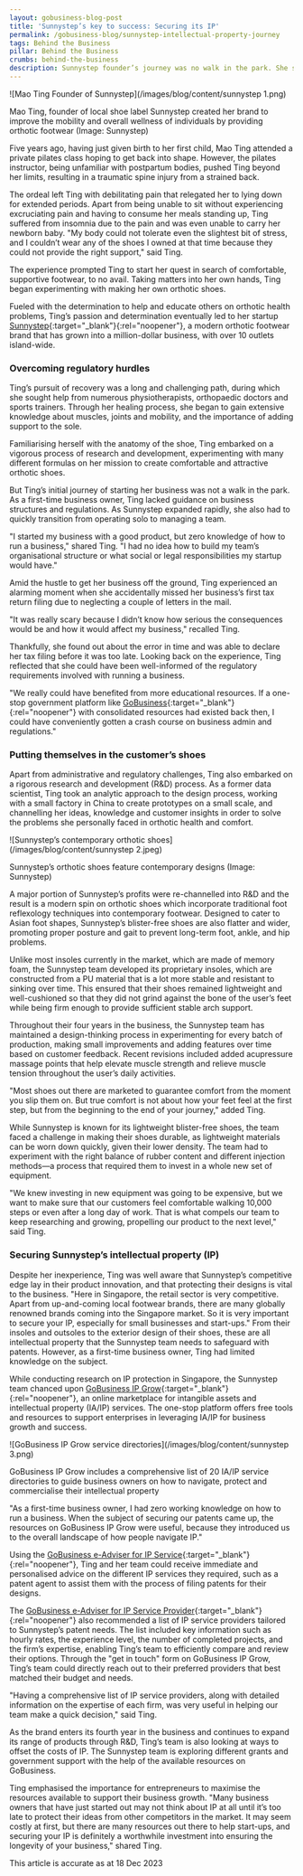 ```yaml
---
layout: gobusiness-blog-post
title: 'Sunnystep’s key to success: Securing its IP'
permalink: /gobusiness-blog/sunnystep-intellectual-property-journey
tags: Behind the Business
pillar: Behind the Business
crumbs: behind-the-business
description: Sunnystep founder’s journey was no walk in the park. She shares her challenges of starting from scratch, tax-filing scares and safeguarding her intellectual property.
---
```


![Mao Ting Founder of Sunnystep](/images/blog/content/sunnystep 1.png)
<figcaption>Mao Ting, founder of local shoe label Sunnystep created her brand to improve the mobility and overall wellness of individuals by providing orthotic footwear (Image: Sunnystep)</figcaption>

Five years ago, having just given birth to her first child, Mao Ting attended a private pilates class hoping to get back into shape. However, the pilates instructor, being unfamiliar with postpartum bodies, pushed Ting beyond her limits, resulting in a traumatic spine injury from a strained back.

The ordeal left Ting with debilitating pain that relegated her to lying down for extended periods. Apart from being unable to sit without experiencing excruciating pain and having to consume her meals standing up, Ting suffered from insomnia due to the pain and was even unable to carry her newborn baby.
"My body could not tolerate even the slightest bit of stress, and I couldn’t wear any of the shoes I owned at that time because they could not provide the right support," said Ting.

The experience prompted Ting to start her quest in search of comfortable, supportive footwear, to no avail. Taking matters into her own hands, Ting began experimenting with making her own orthotic shoes.

Fueled with the determination to help and educate others on orthotic health problems, Ting’s passion and determination eventually led to her startup [Sunnystep](https://sg.mysunnystep.com/){:target="_blank"}{:rel="noopener"}, a modern orthotic footwear brand that has grown into a million-dollar business, with over 10 outlets island-wide.

### Overcoming regulatory hurdles

Ting’s pursuit of recovery was a long and challenging path, during which she sought help from numerous physiotherapists, orthopaedic doctors and sports trainers. Through her healing process, she began to gain extensive knowledge about muscles, joints and mobility, and the importance of adding support to the sole.

Familiarising herself with the anatomy of the shoe, Ting embarked on a vigorous process of research and development, experimenting with many different formulas on her mission to create comfortable and attractive orthotic shoes.

But Ting’s initial journey of starting her business was not a walk in the park. As a first-time business owner, Ting lacked guidance on business structures and regulations. As Sunnystep expanded rapidly, she also had to quickly transition from operating solo to managing a team.

"I started my business with a good product, but zero knowledge of how to run a business," shared Ting. "I had no idea how to build my team’s organisational structure or what social or legal responsibilities my startup would have."

Amid the hustle to get her business off the ground, Ting experienced an alarming moment when she accidentally missed her business’s first tax return filing due to neglecting a couple of letters in the mail.

"It was really scary because I didn’t know how serious the consequences would be and how it would affect my business," recalled Ting.

Thankfully, she found out about the error in time and was able to declare her tax filing before it was too late. Looking back on the experience, Ting reflected that she could have been well-informed of the regulatory requirements involved with running a business.

"We really could have benefited from more educational resources. If a one-stop government platform like [GoBusiness](https://www.gobusiness.gov.sg/){:target="_blank"}{:rel="noopener"} with consolidated resources had existed back then, I could have conveniently gotten a crash course on business admin and regulations."

### Putting themselves in the customer’s shoes

Apart from administrative and regulatory challenges, Ting also embarked on a rigorous research and development (R&D) process. As a former data scientist, Ting took an analytic approach to the design process, working with a small factory in China to create prototypes on a small scale, and channelling her ideas, knowledge and customer insights in order to solve the problems she personally faced in orthotic health and comfort.

![Sunnystep’s contemporary orthotic shoes](/images/blog/content/sunnystep 2.jpeg)
<figcaption>Sunnystep’s orthotic shoes feature contemporary designs (Image: Sunnystep)</figcaption>

A major portion of Sunnystep’s profits were re-channelled into R&D and the result is a modern spin on orthotic shoes which incorporate traditional foot reflexology techniques into contemporary footwear. Designed to cater to Asian foot shapes, Sunnystep’s blister-free shoes are also flatter and wider, promoting proper posture and gait to prevent long-term foot, ankle, and hip problems.

Unlike most insoles currently in the market, which are made of memory foam, the Sunnystep team developed its proprietary insoles, which are constructed from a PU material that is a lot more stable and resistant to sinking over time. This ensured that their shoes remained lightweight and well-cushioned so that they did not grind against the bone of the user’s feet while being firm enough to provide sufficient stable arch support.

Throughout their four years in the business, the Sunnystep team has maintained a design-thinking process in experimenting for every batch of production, making small improvements and adding features over time based on customer feedback. Recent revisions included added acupressure massage points that help elevate muscle strength and relieve muscle tension throughout the user’s daily activities.

"Most shoes out there are marketed to guarantee comfort from the moment you slip them on. But true comfort is not about how your feet feel at the first step, but from the beginning to the end of your journey," added Ting.

While Sunnystep is known for its lightweight blister-free shoes, the team faced a challenge in making their shoes durable, as lightweight materials can be worn down quickly, given their lower density. The team had to experiment with the right balance of rubber content and different injection methods—a process that required them to invest in a whole new set of equipment.

"We knew investing in new equipment was going to be expensive, but we want to make sure that our customers feel comfortable walking 10,000 steps or even after a long day of work. That is what compels our team to keep researching and growing, propelling our product to the next level," said Ting.

### Securing Sunnystep’s intellectual property (IP)

Despite her inexperience, Ting was well aware that Sunnystep’s competitive edge lay in their product innovation, and that protecting their designs is vital to the business.
"Here in Singapore, the retail sector is very competitive. Apart from up-and-coming local footwear brands, there are many globally renowned brands coming into the Singapore market. So it is very important to secure your IP, especially for small businesses and start-ups."
From their insoles and outsoles to the exterior design of their shoes,  these are all intellectual property that the Sunnystep team needs to safeguard with patents. However, as a first-time business owner, Ting had limited knowledge on the subject.

While conducting research on IP protection in Singapore, the Sunnystep team chanced upon [GoBusiness IP Grow](https://www.gobusiness.gov.sg/intellectual-property/ip-grow){:target="_blank"}{:rel="noopener"}, an online marketplace for intangible assets and intellectual property (IA/IP) services. The one-stop platform offers free tools and resources to support enterprises in leveraging IA/IP for business growth and success.  

![GoBusiness IP Grow service directories](/images/blog/content/sunnystep 3.png)
<figcaption>GoBusiness IP Grow includes a comprehensive list of 20 IA/IP service directories to guide business owners on how to navigate, protect and commercialise their intellectual property</figcaption>

"As a first-time business owner, I had zero working knowledge on how to run a business. When the subject of securing our patents came up, the resources on GoBusiness IP Grow were useful, because they introduced us to the overall landscape of how people navigate IP."

Using the [GoBusiness e-Adviser for IP Service](https://eadviser.gobusiness.gov.sg/ipservice?src=ipgrow-about){:target="_blank"}{:rel="noopener"}, Ting and her team could receive immediate and personalised advice on the different IP services they required, such as a patent agent to assist them with the process of filing patents for their designs.

The [GoBusiness e-Adviser for IP Service Provider](https://eadviser.gobusiness.gov.sg/ipserviceprovider?src=ipgrow-about){:target="_blank"}{:rel="noopener"} also recommended a list of IP service providers tailored to Sunnystep’s patent needs. The list included key information such as hourly rates, the experience level, the number of completed projects, and the firm’s expertise, enabling Ting’s team to efficiently compare and review their options. Through the "get in touch" form on GoBusiness IP Grow, Ting’s team could directly reach out to their preferred providers that best matched their budget and needs.

"Having a comprehensive list of IP service providers, along with detailed information on the expertise of each firm, was very useful in helping our team make a quick decision," said Ting.

As the brand enters its fourth year in the business and continues to expand its range of products through R&D, Ting’s team is also looking at ways to offset the costs of IP. The Sunnystep team is exploring different grants and government support with the help of the available resources on GoBusiness.

Ting emphasised the importance for entrepreneurs to maximise the resources available to support their business growth. "Many business owners that have just started out may not think about IP at all until it’s too late to protect their ideas from other competitors in the market. It may seem costly at first, but there are many resources out there to help start-ups, and securing your IP is definitely a worthwhile investment into ensuring the longevity of your business," shared Ting.

This article is accurate as at 18 Dec 2023